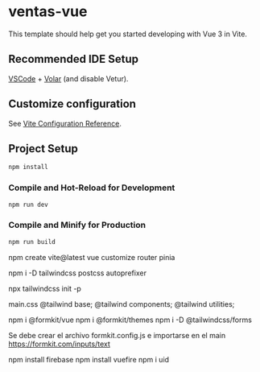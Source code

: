 # ventas-vue

This template should help get you started developing with Vue 3 in Vite.

## Recommended IDE Setup

[VSCode](https://code.visualstudio.com/) + [Volar](https://marketplace.visualstudio.com/items?itemName=Vue.volar) (and disable Vetur).

## Customize configuration

See [Vite Configuration Reference](https://vitejs.dev/config/).

## Project Setup

```sh
npm install
```

### Compile and Hot-Reload for Development

```sh
npm run dev
```

### Compile and Minify for Production

```sh
npm run build
```

npm create vite@latest
vue
customize
router
pinia

npm i -D tailwindcss postcss autoprefixer

npx tailwindcss init -p

main.css
@tailwind base;
@tailwind components;
@tailwind utilities;

npm i @formkit/vue
npm i @formkit/themes
npm i -D @tailwindcss/forms

Se debe crear el archivo formkit.config.js e importarse en el main
https://formkit.com/inputs/text

npm install firebase
npm install vuefire
npm i uid